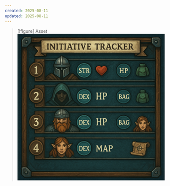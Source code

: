 ```yaml
---
created: 2025-08-11
updated: 2025-08-11
---
```


> [!figure] Asset
![](04_Resources/Assets/Digital/ui-ui-initiative-tracker-initiative-tracker.png)


